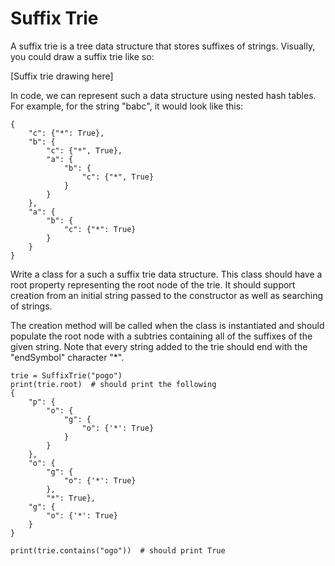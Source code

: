  # Suffix Trie

A suffix trie is a tree data structure that stores suffixes of strings. Visually, you could draw a suffix trie like so:

[Suffix trie drawing here]

In code, we can represent such a data structure using nested hash tables. For example, for the string "babc", it would look like this:
```
{
    "c": {"*": True},
    "b": {
        "c": {"*", True},
        "a": {
            "b": {
                "c": {"*", True}
            }
        }
    },
    "a": {
        "b": {
            "c": {"*": True}
        }
    }
}
```

Write a class for a such a suffix trie data structure. This class should have a root property representing the root node of the trie. It should support creation from an initial string passed to the constructor as well as searching of strings.

The creation method will be called when the class is instantiated and should populate the root node with a subtries containing all of the suffixes of the given string. Note that every string added to the trie should end with the "endSymbol" character "*".

```
trie = SuffixTrie("pogo")
print(trie.root)  # should print the following
{
    "p": {
        "o": {
            "g": {
                "o": {'*': True}
            }
        }
    }, 
    "o": {
        "g": {
            "o": {'*': True}
        }, 
        "*": True}, 
    "g": {
        "o": {'*': True}
    }
}

print(trie.contains("ogo"))  # should print True
```